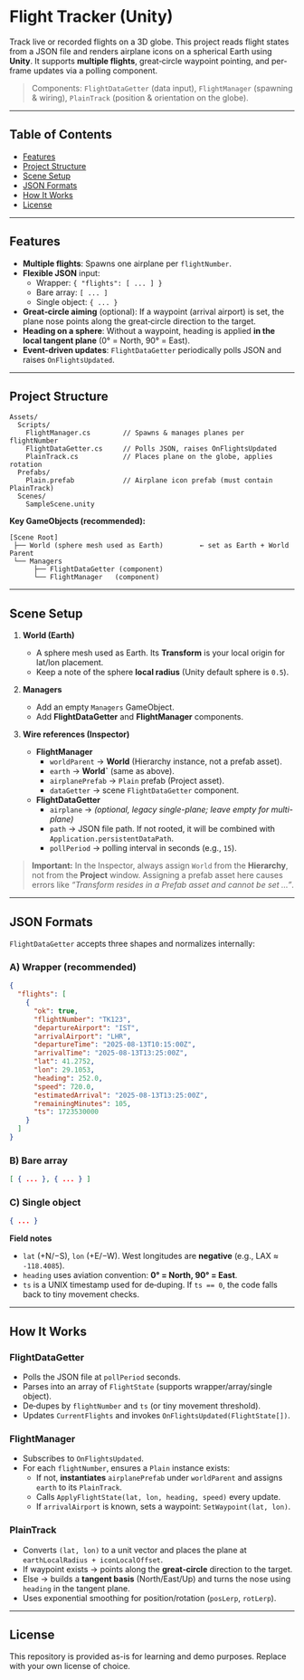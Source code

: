 # Flight Tracker (Unity)

Track live or recorded flights on a 3D globe. This project reads flight states from a JSON file and renders airplane icons on a spherical Earth using **Unity**. It supports **multiple flights**, great‑circle waypoint pointing, and per-frame updates via a polling component.

> Components: `FlightDataGetter` (data input), `FlightManager` (spawning & wiring), `PlainTrack` (position & orientation on the globe).

---

## Table of Contents
- [Features](#features)
- [Project Structure](#project-structure)
- [Scene Setup](#scene-setup)
- [JSON Formats](#json-formats)
- [How It Works](#how-it-works)
- [License](#license)

---

## Features

- **Multiple flights**: Spawns one airplane per `flightNumber`.
- **Flexible JSON** input:
  - Wrapper: `{ "flights": [ ... ] }`
  - Bare array: `[ ... ]`
  - Single object: `{ ... }`
- **Great‑circle aiming** (optional): If a waypoint (arrival airport) is set, the plane nose points along the great‑circle direction to the target.
- **Heading on a sphere**: Without a waypoint, heading is applied **in the local tangent plane** (0° = North, 90° = East).
- **Event-driven updates**: `FlightDataGetter` periodically polls JSON and raises `OnFlightsUpdated`.

---

## Project Structure

```
Assets/
  Scripts/
    FlightManager.cs        // Spawns & manages planes per flightNumber
    FlightDataGetter.cs     // Polls JSON, raises OnFlightsUpdated
    PlainTrack.cs           // Places plane on the globe, applies rotation
  Prefabs/
    Plain.prefab            // Airplane icon prefab (must contain PlainTrack)
  Scenes/
    SampleScene.unity
```

**Key GameObjects (recommended):**
```
[Scene Root]
 ├── World (sphere mesh used as Earth)         ← set as Earth + World Parent
 └── Managers
      ├── FlightDataGetter (component)
      └── FlightManager   (component)
```

---

## Scene Setup

1. **World (Earth)**
   - A sphere mesh used as Earth. Its **Transform** is your local origin for lat/lon placement.
   - Keep a note of the sphere **local radius** (Unity default sphere is `0.5`).

2. **Managers**
   - Add an empty `Managers` GameObject.
   - Add **FlightDataGetter** and **FlightManager** components.

3. **Wire references (Inspector)**
   - **FlightManager**
     - `worldParent` → **World** (Hierarchy instance, not a prefab asset).
     - `earth`       → **World`** (same as above).
     - `airplanePrefab` → `Plain` prefab (Project asset).
     - `dataGetter`  → scene `FlightDataGetter` component.
   - **FlightDataGetter**
     - `airplane` → *(optional, legacy single-plane; leave empty for multi-plane)*
     - `path`     → JSON file path. If not rooted, it will be combined with `Application.persistentDataPath`.
     - `pollPeriod` → polling interval in seconds (e.g., `15`).

> **Important:** In the Inspector, always assign `World` from the **Hierarchy**, not from the **Project** window. Assigning a prefab asset here causes errors like *“Transform resides in a Prefab asset and cannot be set …”*.

---

## JSON Formats

`FlightDataGetter` accepts three shapes and normalizes internally:

### A) Wrapper (recommended)
```json
{
  "flights": [
    {
      "ok": true,
      "flightNumber": "TK123",
      "departureAirport": "IST",
      "arrivalAirport": "LHR",
      "departureTime": "2025-08-13T10:15:00Z",
      "arrivalTime": "2025-08-13T13:25:00Z",
      "lat": 41.2752,
      "lon": 29.1053,
      "heading": 252.0,
      "speed": 720.0,
      "estimatedArrival": "2025-08-13T13:25:00Z",
      "remainingMinutes": 105,
      "ts": 1723530000
    }
  ]
}
```

### B) Bare array
```json
[ { ... }, { ... } ]
```

### C) Single object
```json
{ ... }
```

**Field notes**
- `lat` (+N/−S), `lon` (+E/−W). West longitudes are **negative** (e.g., LAX ≈ `-118.4085`).
- `heading` uses aviation convention: **0° = North, 90° = East**.
- `ts` is a UNIX timestamp used for de‑duping. If `ts == 0`, the code falls back to tiny movement checks.

---

## How It Works

### FlightDataGetter
- Polls the JSON file at `pollPeriod` seconds.
- Parses into an array of `FlightState` (supports wrapper/array/single object).
- De‑dupes by `flightNumber` and `ts` (or tiny movement threshold).
- Updates `CurrentFlights` and invokes `OnFlightsUpdated(FlightState[])`.

### FlightManager
- Subscribes to `OnFlightsUpdated`.
- For each `flightNumber`, ensures a `Plain` instance exists:
  - If not, **instantiates** `airplanePrefab` under `worldParent` and assigns `earth` to its `PlainTrack`.
  - Calls `ApplyFlightState(lat, lon, heading, speed)` every update.
  - If `arrivalAirport` is known, sets a waypoint: `SetWaypoint(lat, lon)`.

### PlainTrack
- Converts `(lat, lon)` to a unit vector and places the plane at `earthLocalRadius + iconLocalOffset`.
- If waypoint exists → points along the **great‑circle** direction to the target.
- Else → builds a **tangent basis** (North/East/Up) and turns the nose using `heading` in the tangent plane.
- Uses exponential smoothing for position/rotation (`posLerp`, `rotLerp`).

---

## License

This repository is provided as-is for learning and demo purposes. Replace with your own license of choice.
